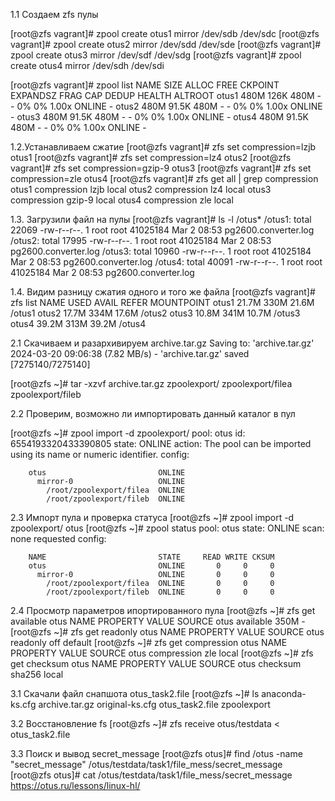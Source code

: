 1.1 Создаем zfs пулы

   [root@zfs vagrant]# zpool create otus1 mirror /dev/sdb /dev/sdc
   [root@zfs vagrant]# zpool create otus2 mirror /dev/sdd /dev/sde
   [root@zfs vagrant]# zpool create otus3 mirror /dev/sdf /dev/sdg
   [root@zfs vagrant]# zpool create otus4 mirror /dev/sdh /dev/sdi
   
[root@zfs vagrant]# zpool list
NAME    SIZE  ALLOC   FREE  CKPOINT  EXPANDSZ   FRAG    CAP  DEDUP    HEALTH  ALTROOT
otus1   480M   126K   480M        -         -     0%     0%  1.00x    ONLINE  -
otus2   480M  91.5K   480M        -         -     0%     0%  1.00x    ONLINE  -
otus3   480M  91.5K   480M        -         -     0%     0%  1.00x    ONLINE  -
otus4   480M  91.5K   480M        -         -     0%     0%  1.00x    ONLINE  -

1.2.Устанавливаем сжатие
[root@zfs vagrant]# zfs set compression=lzjb otus1
[root@zfs vagrant]# zfs set compression=lz4 otus2
[root@zfs vagrant]# zfs set compression=gzip-9 otus3
[root@zfs vagrant]# zfs set compression=zle otus4
[root@zfs vagrant]# zfs get all | grep compression
otus1  compression           lzjb                   local
otus2  compression           lz4                    local
otus3  compression           gzip-9                 local
otus4  compression           zle                    local


1.3. Загрузили файл на пулы
[root@zfs vagrant]# ls -l /otus*
/otus1:
total 22069
-rw-r--r--. 1 root root 41025184 Mar  2 08:53 pg2600.converter.log
/otus2:
total 17995
-rw-r--r--. 1 root root 41025184 Mar  2 08:53 pg2600.converter.log
/otus3:
total 10960
-rw-r--r--. 1 root root 41025184 Mar  2 08:53 pg2600.converter.log
/otus4:
total 40091
-rw-r--r--. 1 root root 41025184 Mar  2 08:53 pg2600.converter.log

1.4. Видим разницу сжатия одного и того же файла
[root@zfs vagrant]# zfs list
NAME    USED  AVAIL     REFER  MOUNTPOINT
otus1  21.7M   330M     21.6M  /otus1
otus2  17.7M   334M     17.6M  /otus2
otus3  10.8M   341M     10.7M  /otus3
otus4  39.2M   313M     39.2M  /otus4

2.1 Скачиваем и разархивируем archive.tar.gz
Saving to: 'archive.tar.gz'
2024-03-20 09:06:38 (7.82 MB/s) - 'archive.tar.gz' saved [7275140/7275140]

[root@zfs ~]# tar -xzvf archive.tar.gz
zpoolexport/
zpoolexport/filea
zpoolexport/fileb

2.2 Проверим, возможно ли импортировать данный каталог в пул

[root@zfs ~]# zpool import -d zpoolexport/
   pool: otus
     id: 6554193320433390805
  state: ONLINE
 action: The pool can be imported using its name or numeric identifier.
 config:

        otus                         ONLINE
          mirror-0                   ONLINE
            /root/zpoolexport/filea  ONLINE
            /root/zpoolexport/fileb  ONLINE

2.3 Импорт пула и проверка статуса
[root@zfs ~]# zpool import -d zpoolexport/ otus
[root@zfs ~]# zpool status
  pool: otus
 state: ONLINE
  scan: none requested
config:

        NAME                         STATE     READ WRITE CKSUM
        otus                         ONLINE       0     0     0
          mirror-0                   ONLINE       0     0     0
            /root/zpoolexport/filea  ONLINE       0     0     0
            /root/zpoolexport/fileb  ONLINE       0     0     0

2.4 Просмотр параметров ипортированного пула
   [root@zfs ~]# zfs get available otus
   NAME  PROPERTY   VALUE  SOURCE
   otus  available  350M   -
[root@zfs ~]# zfs get readonly otus
NAME  PROPERTY  VALUE   SOURCE
otus  readonly  off     default
[root@zfs ~]# zfs get compression otus
NAME  PROPERTY     VALUE     SOURCE
otus  compression  zle       local
[root@zfs ~]#  zfs get checksum otus
NAME  PROPERTY  VALUE      SOURCE
otus  checksum  sha256     local

3.1 Скачали файл снапшота otus_task2.file
[root@zfs ~]# ls
anaconda-ks.cfg  archive.tar.gz  original-ks.cfg  otus_task2.file  zpoolexport

3.2 Восстановление fs
[root@zfs ~]# zfs receive otus/testdata < otus_task2.file 

3.3 Поиск и вывод secret_message
[root@zfs otus]# find /otus -name "secret_message"
/otus/testdata/task1/file_mess/secret_message
[root@zfs otus]# cat /otus/testdata/task1/file_mess/secret_message
https://otus.ru/lessons/linux-hl/
